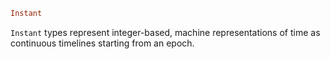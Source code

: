 ```julia
Instant
```

`Instant` types represent integer-based, machine representations of time as continuous timelines starting from an epoch.
